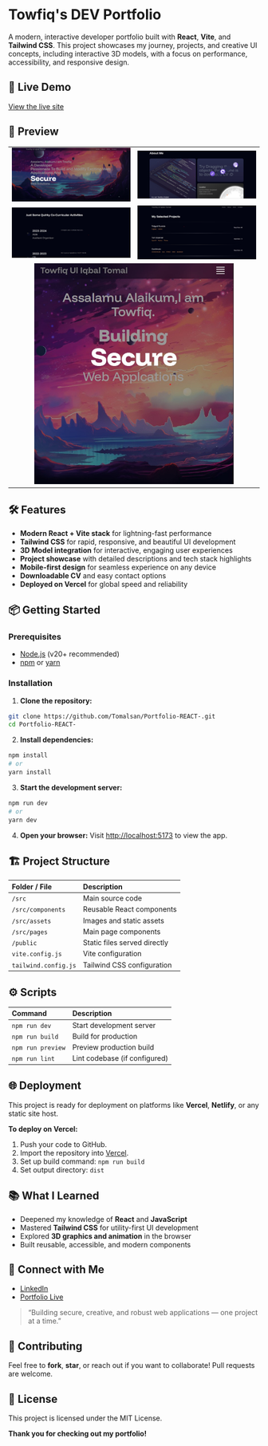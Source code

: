 
# Towfiq's DEV Portfolio

A modern, interactive developer portfolio built with **React**, **Vite**, and **Tailwind CSS**. This project showcases my journey, projects, and creative UI concepts, including interactive 3D models, with a focus on performance, accessibility, and responsive design.

## 🚀 Live Demo

[View the live site](https://portfolio-react-iota-eight.vercel.app/)

## 📸 Preview

<table> <tr> <td><img src="https://raw.githubusercontent.com/Tomalsan/Portfolio-REACT-/main/public/assets/Home.jpg" alt="Home" width="400"/></td> <td><img src="https://raw.githubusercontent.com/Tomalsan/Portfolio-REACT-/main/public/assets/About Me .jpg" alt="About Me" width="400"/></td> </tr> <tr> <td><img src="https://raw.githubusercontent.com/Tomalsan/Portfolio-REACT-/main/public/assets/Co-Curricular Activities.jpg" alt="Co-Curricular Activities" width="400"/></td> <td><img src="https://raw.githubusercontent.com/Tomalsan/Portfolio-REACT-/main/public/assets/Selected Projects.jpg" alt="Selected Projects" width="400"/></td> </tr> <tr> <td colspan="2" align="center"><img src="https://raw.githubusercontent.com/Tomalsan/Portfolio-REACT-/main/public/assets/Mobile View.jpg" alt="Mobile View" width="400"/></td> </tr> </table>

## 🛠️ Features

- **Modern React + Vite stack** for lightning-fast performance
- **Tailwind CSS** for rapid, responsive, and beautiful UI development
- **3D Model integration** for interactive, engaging user experiences
- **Project showcase** with detailed descriptions and tech stack highlights
- **Mobile-first design** for seamless experience on any device
- **Downloadable CV** and easy contact options
- **Deployed on Vercel** for global speed and reliability


## 📦 Getting Started

### Prerequisites

- [Node.js](https://nodejs.org/) (v20+ recommended)
- [npm](https://www.npmjs.com/) or [yarn](https://yarnpkg.com/)


### Installation

1. **Clone the repository:**

```bash
git clone https://github.com/Tomalsan/Portfolio-REACT-.git
cd Portfolio-REACT-
```

2. **Install dependencies:**

```bash
npm install
# or
yarn install
```

3. **Start the development server:**

```bash
npm run dev
# or
yarn dev
```

4. **Open your browser:**
Visit [http://localhost:5173](http://localhost:5173) to view the app.

## 🏗️ Project Structure

| Folder / File | Description |
| :-- | :-- |
| `/src` | Main source code |
| `/src/components` | Reusable React components |
| `/src/assets` | Images and static assets |
| `/src/pages` | Main page components |
| `/public` | Static files served directly |
| `vite.config.js` | Vite configuration |
| `tailwind.config.js` | Tailwind CSS configuration |

## ⚙️ Scripts

| Command | Description |
| :-- | :-- |
| `npm run dev` | Start development server |
| `npm run build` | Build for production |
| `npm run preview` | Preview production build |
| `npm run lint` | Lint codebase (if configured) |

## 🌐 Deployment

This project is ready for deployment on platforms like **Vercel**, **Netlify**, or any static site host.

**To deploy on Vercel:**

1. Push your code to GitHub.
2. Import the repository into [Vercel](https://vercel.com/).
3. Set up build command: `npm run build`
4. Set output directory: `dist`

## 📚 What I Learned

- Deepened my knowledge of **React** and **JavaScript**
- Mastered **Tailwind CSS** for utility-first UI development
- Explored **3D graphics and animation** in the browser
- Built reusable, accessible, and modern components


## 🤝 Connect with Me

- [LinkedIn](https://www.linkedin.com/in/towfiq-ul-iqbal-tomal-11a875246/)
- [Portfolio Live](https://portfolio-react-iota-eight.vercel.app/)

> “Building secure, creative, and robust web applications — one project at a time.”

## 🙌 Contributing

Feel free to **fork**, **star**, or reach out if you want to collaborate!
Pull requests are welcome.

## 📄 License

This project is licensed under the MIT License.

**Thank you for checking out my portfolio!**

